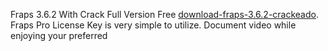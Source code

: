 Fraps 3.6.2 With Crack Full Version Free [download-fraps-3.6.2-crackeado](https://filescrackeado.com/download-fraps-3-6-2-crackeado/). Fraps Pro License Key is very simple to utilize. Document video while enjoying your preferred

